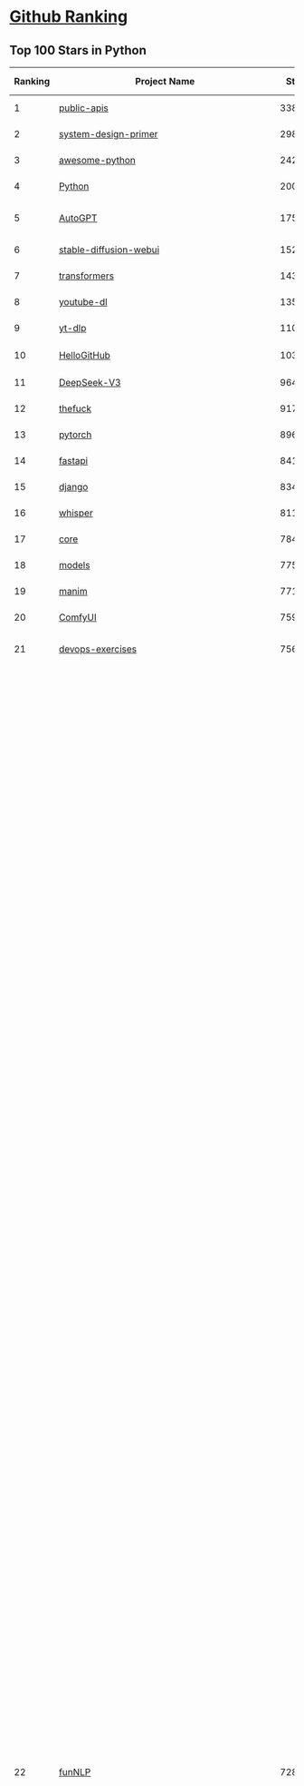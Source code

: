 [Github Ranking](../README.md)
==========

## Top 100 Stars in Python

| Ranking | Project Name | Stars | Forks | Language | Open Issues | Description | Last Commit |
| ------- | ------------ | ----- | ----- | -------- | ----------- | ----------- | ----------- |
| 1 | [public-apis](https://github.com/public-apis/public-apis) | 338594 | 35725 | Python | 7 | A collective list of free APIs | 2024-10-31T19:50:02Z |
| 2 | [system-design-primer](https://github.com/donnemartin/system-design-primer) | 298196 | 49528 | Python | 238 | Learn how to design large-scale systems. Prep for the system design interview.  Includes Anki flashcards. | 2024-12-02T01:10:39Z |
| 3 | [awesome-python](https://github.com/vinta/awesome-python) | 242380 | 25619 | Python | 0 | An opinionated list of awesome Python frameworks, libraries, software and resources. | 2024-08-11T17:10:18Z |
| 4 | [Python](https://github.com/TheAlgorithms/Python) | 200149 | 46688 | Python | 66 | All Algorithms implemented in Python | 2025-04-28T17:56:04Z |
| 5 | [AutoGPT](https://github.com/Significant-Gravitas/AutoGPT) | 175026 | 45668 | Python | 146 | AutoGPT is the vision of accessible AI for everyone, to use and to build on. Our mission is to provide the tools, so that you can focus on what matters. | 2025-05-05T03:41:47Z |
| 6 | [stable-diffusion-webui](https://github.com/AUTOMATIC1111/stable-diffusion-webui) | 152022 | 28274 | Python | 2337 | Stable Diffusion web UI | 2025-05-03T06:17:03Z |
| 7 | [transformers](https://github.com/huggingface/transformers) | 143841 | 28846 | Python | 1058 | 🤗 Transformers: State-of-the-art Machine Learning for Pytorch, TensorFlow, and JAX. | 2025-05-04T20:05:44Z |
| 8 | [youtube-dl](https://github.com/ytdl-org/youtube-dl) | 135484 | 10321 | Python | 3669 | Command-line program to download videos from YouTube.com and other video sites | 2025-05-04T11:53:05Z |
| 9 | [yt-dlp](https://github.com/yt-dlp/yt-dlp) | 110684 | 8691 | Python | 1567 | A feature-rich command-line audio/video downloader | 2025-05-03T20:11:40Z |
| 10 | [HelloGitHub](https://github.com/521xueweihan/HelloGitHub) | 103625 | 9929 | Python | 219 | :octocat: 分享 GitHub 上有趣、入门级的开源项目。Share interesting, entry-level open source projects on GitHub. | 2025-04-29T04:00:46Z |
| 11 | [DeepSeek-V3](https://github.com/deepseek-ai/DeepSeek-V3) | 96426 | 15688 | Python | 68 | None | 2025-04-09T01:50:40Z |
| 12 | [thefuck](https://github.com/nvbn/thefuck) | 91743 | 3685 | Python | 278 | Magnificent app which corrects your previous console command. | 2024-07-19T14:56:13Z |
| 13 | [pytorch](https://github.com/pytorch/pytorch) | 89639 | 24052 | Python | 14941 | Tensors and Dynamic neural networks in Python with strong GPU acceleration | 2025-05-05T03:57:12Z |
| 14 | [fastapi](https://github.com/fastapi/fastapi) | 84125 | 7295 | Python | 51 | FastAPI framework, high performance, easy to learn, fast to code, ready for production | 2025-05-01T14:43:05Z |
| 15 | [django](https://github.com/django/django) | 83425 | 32548 | Python | 0 | The Web framework for perfectionists with deadlines. | 2025-05-04T15:46:30Z |
| 16 | [whisper](https://github.com/openai/whisper) | 81125 | 9749 | Python | 0 | Robust Speech Recognition via Large-Scale Weak Supervision | 2025-01-04T20:56:17Z |
| 17 | [core](https://github.com/home-assistant/core) | 78446 | 33513 | Python | 2591 | :house_with_garden: Open source home automation that puts local control and privacy first. | 2025-05-05T03:40:49Z |
| 18 | [models](https://github.com/tensorflow/models) | 77509 | 45613 | Python | 1072 | Models and examples built with TensorFlow | 2025-05-02T18:56:37Z |
| 19 | [manim](https://github.com/3b1b/manim) | 77174 | 6672 | Python | 442 | Animation engine for explanatory math videos | 2025-03-20T19:00:35Z |
| 20 | [ComfyUI](https://github.com/comfyanonymous/ComfyUI) | 75922 | 8298 | Python | 2200 | The most powerful and modular diffusion model GUI, api and backend with a graph/nodes interface. | 2025-05-05T03:27:23Z |
| 21 | [devops-exercises](https://github.com/bregman-arie/devops-exercises) | 75622 | 16846 | Python | 33 | Linux, Jenkins, AWS, SRE, Prometheus, Docker, Python, Ansible, Git, Kubernetes, Terraform, OpenStack, SQL, NoSQL, Azure, GCP, DNS, Elastic, Network, Virtualization. DevOps Interview Questions | 2025-04-24T19:36:05Z |
| 22 | [funNLP](https://github.com/fighting41love/funNLP) | 72851 | 14834 | Python | 33 | 中英文敏感词、语言检测、中外手机/电话归属地/运营商查询、名字推断性别、手机号抽取、身份证抽取、邮箱抽取、中日文人名库、中文缩写库、拆字词典、词汇情感值、停用词、反动词表、暴恐词表、繁简体转换、英文模拟中文发音、汪峰歌词生成器、职业名称词库、同义词库、反义词库、否定词库、汽车品牌词库、汽车零件词库、连续英文切割、各种中文词向量、公司名字大全、古诗词库、IT词库、财经词库、成语词库、地名词库、历史名人词库、诗词词库、医学词库、饮食词库、法律词库、汽车词库、动物词库、中文聊天语料、中文谣言数据、百度中文问答数据集、句子相似度匹配算法集合、bert资源、文本生成&摘要相关工具、cocoNLP信息抽取工具、国内电话号码正则匹配、清华大学XLORE:中英文跨语言百科知识图谱、清华大学人工智能技术系列报告、自然语言生成、NLU太难了系列、自动对联数据及机器人、用户名黑名单列表、罪名法务名词及分类模型、微信公众号语料、cs224n深度学习自然语言处理课程、中文手写汉字识别、中文自然语言处理 语料/数据集、变量命名神器、分词语料库+代码、任务型对话英文数据集、ASR 语音数据集 + 基于深度学习的中文语音识别系统、笑声检测器、Microsoft多语言数字/单位/如日期时间识别包、中华新华字典数据库及api(包括常用歇后语、成语、词语和汉字)、文档图谱自动生成、SpaCy 中文模型、Common Voice语音识别数据集新版、神经网络关系抽取、基于bert的命名实体识别、关键词(Keyphrase)抽取包pke、基于医疗领域知识图谱的问答系统、基于依存句法与语义角色标注的事件三元组抽取、依存句法分析4万句高质量标注数据、cnocr：用来做中文OCR的Python3包、中文人物关系知识图谱项目、中文nlp竞赛项目及代码汇总、中文字符数据、speech-aligner: 从“人声语音”及其“语言文本”产生音素级别时间对齐标注的工具、AmpliGraph: 知识图谱表示学习(Python)库：知识图谱概念链接预测、Scattertext 文本可视化(python)、语言/知识表示工具：BERT & ERNIE、中文对比英文自然语言处理NLP的区别综述、Synonyms中文近义词工具包、HarvestText领域自适应文本挖掘工具（新词发现-情感分析-实体链接等）、word2word：(Python)方便易用的多语言词-词对集：62种语言/3,564个多语言对、语音识别语料生成工具：从具有音频/字幕的在线视频创建自动语音识别(ASR)语料库、构建医疗实体识别的模型（包含词典和语料标注）、单文档非监督的关键词抽取、Kashgari中使用gpt-2语言模型、开源的金融投资数据提取工具、文本自动摘要库TextTeaser: 仅支持英文、人民日报语料处理工具集、一些关于自然语言的基本模型、基于14W歌曲知识库的问答尝试--功能包括歌词接龙and已知歌词找歌曲以及歌曲歌手歌词三角关系的问答、基于Siamese bilstm模型的相似句子判定模型并提供训练数据集和测试数据集、用Transformer编解码模型实现的根据Hacker News文章标题自动生成评论、用BERT进行序列标记和文本分类的模板代码、LitBank：NLP数据集——支持自然语言处理和计算人文学科任务的100部带标记英文小说语料、百度开源的基准信息抽取系统、虚假新闻数据集、Facebook: LAMA语言模型分析，提供Transformer-XL/BERT/ELMo/GPT预训练语言模型的统一访问接口、CommonsenseQA：面向常识的英文QA挑战、中文知识图谱资料、数据及工具、各大公司内部里大牛分享的技术文档 PDF 或者 PPT、自然语言生成SQL语句（英文）、中文NLP数据增强（EDA）工具、英文NLP数据增强工具 、基于医药知识图谱的智能问答系统、京东商品知识图谱、基于mongodb存储的军事领域知识图谱问答项目、基于远监督的中文关系抽取、语音情感分析、中文ULMFiT-情感分析-文本分类-语料及模型、一个拍照做题程序、世界各国大规模人名库、一个利用有趣中文语料库 qingyun 训练出来的中文聊天机器人、中文聊天机器人seqGAN、省市区镇行政区划数据带拼音标注、教育行业新闻语料库包含自动文摘功能、开放了对话机器人-知识图谱-语义理解-自然语言处理工具及数据、中文知识图谱：基于百度百科中文页面-抽取三元组信息-构建中文知识图谱、masr: 中文语音识别-提供预训练模型-高识别率、Python音频数据增广库、中文全词覆盖BERT及两份阅读理解数据、ConvLab：开源多域端到端对话系统平台、中文自然语言处理数据集、基于最新版本rasa搭建的对话系统、基于TensorFlow和BERT的管道式实体及关系抽取、一个小型的证券知识图谱/知识库、复盘所有NLP比赛的TOP方案、OpenCLaP：多领域开源中文预训练语言模型仓库、UER：基于不同语料+编码器+目标任务的中文预训练模型仓库、中文自然语言处理向量合集、基于金融-司法领域(兼有闲聊性质)的聊天机器人、g2pC：基于上下文的汉语读音自动标记模块、Zincbase 知识图谱构建工具包、诗歌质量评价/细粒度情感诗歌语料库、快速转化「中文数字」和「阿拉伯数字」、百度知道问答语料库、基于知识图谱的问答系统、jieba_fast 加速版的jieba、正则表达式教程、中文阅读理解数据集、基于BERT等最新语言模型的抽取式摘要提取、Python利用深度学习进行文本摘要的综合指南、知识图谱深度学习相关资料整理、维基大规模平行文本语料、StanfordNLP 0.2.0：纯Python版自然语言处理包、NeuralNLP-NeuralClassifier：腾讯开源深度学习文本分类工具、端到端的封闭域对话系统、中文命名实体识别：NeuroNER vs. BertNER、新闻事件线索抽取、2019年百度的三元组抽取比赛：“科学空间队”源码、基于依存句法的开放域文本知识三元组抽取和知识库构建、中文的GPT2训练代码、ML-NLP - 机器学习(Machine Learning)NLP面试中常考到的知识点和代码实现、nlp4han:中文自然语言处理工具集(断句/分词/词性标注/组块/句法分析/语义分析/NER/N元语法/HMM/代词消解/情感分析/拼写检查、XLM：Facebook的跨语言预训练语言模型、用基于BERT的微调和特征提取方法来进行知识图谱百度百科人物词条属性抽取、中文自然语言处理相关的开放任务-数据集-当前最佳结果、CoupletAI - 基于CNN+Bi-LSTM+Attention 的自动对对联系统、抽象知识图谱、MiningZhiDaoQACorpus - 580万百度知道问答数据挖掘项目、brat rapid annotation tool: 序列标注工具、大规模中文知识图谱数据：1.4亿实体、数据增强在机器翻译及其他nlp任务中的应用及效果、allennlp阅读理解:支持多种数据和模型、PDF表格数据提取工具 、 Graphbrain：AI开源软件库和科研工具，目的是促进自动意义提取和文本理解以及知识的探索和推断、简历自动筛选系统、基于命名实体识别的简历自动摘要、中文语言理解测评基准，包括代表性的数据集&基准模型&语料库&排行榜、树洞 OCR 文字识别 、从包含表格的扫描图片中识别表格和文字、语声迁移、Python口语自然语言处理工具集(英文)、 similarity：相似度计算工具包，java编写、海量中文预训练ALBERT模型 、Transformers 2.0 、基于大规模音频数据集Audioset的音频增强 、Poplar：网页版自然语言标注工具、图片文字去除，可用于漫画翻译 、186种语言的数字叫法库、Amazon发布基于知识的人-人开放领域对话数据集 、中文文本纠错模块代码、繁简体转换 、 Python实现的多种文本可读性评价指标、类似于人名/地名/组织机构名的命名体识别数据集 、东南大学《知识图谱》研究生课程(资料)、. 英文拼写检查库 、 wwsearch是企业微信后台自研的全文检索引擎、CHAMELEON：深度学习新闻推荐系统元架构 、 8篇论文梳理BERT相关模型进展与反思、DocSearch：免费文档搜索引擎、 LIDA：轻量交互式对话标注工具 、aili - the fastest in-memory index in the East 东半球最快并发索引 、知识图谱车音工作项目、自然语言生成资源大全 、中日韩分词库mecab的Python接口库、中文文本摘要/关键词提取、汉字字符特征提取器 (featurizer)，提取汉字的特征（发音特征、字形特征）用做深度学习的特征、中文生成任务基准测评 、中文缩写数据集、中文任务基准测评 - 代表性的数据集-基准(预训练)模型-语料库-baseline-工具包-排行榜、PySS3：面向可解释AI的SS3文本分类器机器可视化工具 、中文NLP数据集列表、COPE - 格律诗编辑程序、doccano：基于网页的开源协同多语言文本标注工具 、PreNLP：自然语言预处理库、简单的简历解析器，用来从简历中提取关键信息、用于中文闲聊的GPT2模型：GPT2-chitchat、基于检索聊天机器人多轮响应选择相关资源列表(Leaderboards、Datasets、Papers)、(Colab)抽象文本摘要实现集锦(教程 、词语拼音数据、高效模糊搜索工具、NLP数据增广资源集、微软对话机器人框架 、 GitHub Typo Corpus：大规模GitHub多语言拼写错误/语法错误数据集、TextCluster：短文本聚类预处理模块 Short text cluster、面向语音识别的中文文本规范化、BLINK：最先进的实体链接库、BertPunc：基于BERT的最先进标点修复模型、Tokenizer：快速、可定制的文本词条化库、中文语言理解测评基准，包括代表性的数据集、基准(预训练)模型、语料库、排行榜、spaCy 医学文本挖掘与信息提取 、 NLP任务示例项目代码集、 python拼写检查库、chatbot-list - 行业内关于智能客服、聊天机器人的应用和架构、算法分享和介绍、语音质量评价指标(MOSNet, BSSEval, STOI, PESQ, SRMR)、 用138GB语料训练的法文RoBERTa预训练语言模型 、BERT-NER-Pytorch：三种不同模式的BERT中文NER实验、无道词典 - 有道词典的命令行版本，支持英汉互查和在线查询、2019年NLP亮点回顾、 Chinese medical dialogue data 中文医疗对话数据集 、最好的汉字数字(中文数字)-阿拉伯数字转换工具、 基于百科知识库的中文词语多词义/义项获取与特定句子词语语义消歧、awesome-nlp-sentiment-analysis - 情感分析、情绪原因识别、评价对象和评价词抽取、LineFlow：面向所有深度学习框架的NLP数据高效加载器、中文医学NLP公开资源整理 、MedQuAD：(英文)医学问答数据集、将自然语言数字串解析转换为整数和浮点数、Transfer Learning in Natural Language Processing (NLP) 、面向语音识别的中文/英文发音辞典、Tokenizers：注重性能与多功能性的最先进分词器、CLUENER 细粒度命名实体识别 Fine Grained Named Entity Recognition、 基于BERT的中文命名实体识别、中文谣言数据库、NLP数据集/基准任务大列表、nlp相关的一些论文及代码, 包括主题模型、词向量(Word Embedding)、命名实体识别(NER)、文本分类(Text Classificatin)、文本生成(Text Generation)、文本相似性(Text Similarity)计算等，涉及到各种与nlp相关的算法，基于keras和tensorflow 、Python文本挖掘/NLP实战示例、 Blackstone：面向非结构化法律文本的spaCy pipeline和NLP模型通过同义词替换实现文本“变脸” 、中文 预训练 ELECTREA 模型: 基于对抗学习 pretrain Chinese Model 、albert-chinese-ner - 用预训练语言模型ALBERT做中文NER 、基于GPT2的特定主题文本生成/文本增广、开源预训练语言模型合集、多语言句向量包、编码、标记和实现：一种可控高效的文本生成方法、 英文脏话大列表 、attnvis：GPT2、BERT等transformer语言模型注意力交互可视化、CoVoST：Facebook发布的多语种语音-文本翻译语料库，包括11种语言(法语、德语、荷兰语、俄语、西班牙语、意大利语、土耳其语、波斯语、瑞典语、蒙古语和中文)的语音、文字转录及英文译文、Jiagu自然语言处理工具 - 以BiLSTM等模型为基础，提供知识图谱关系抽取 中文分词 词性标注 命名实体识别 情感分析 新词发现 关键词 文本摘要 文本聚类等功能、用unet实现对文档表格的自动检测，表格重建、NLP事件提取文献资源列表 、 金融领域自然语言处理研究资源大列表、CLUEDatasetSearch - 中英文NLP数据集：搜索所有中文NLP数据集，附常用英文NLP数据集 、medical_NER - 中文医学知识图谱命名实体识别 、(哈佛)讲因果推理的免费书、知识图谱相关学习资料/数据集/工具资源大列表、Forte：灵活强大的自然语言处理pipeline工具集 、Python字符串相似性算法库、PyLaia：面向手写文档分析的深度学习工具包、TextFooler：针对文本分类/推理的对抗文本生成模块、Haystack：灵活、强大的可扩展问答(QA)框架、中文关键短语抽取工具 | 2024-05-10T07:38:24Z |
| 23 | [screenshot-to-code](https://github.com/abi/screenshot-to-code) | 69821 | 8620 | Python | 100 | Drop in a screenshot and convert it to clean code (HTML/Tailwind/React/Vue) | 2025-04-23T18:40:55Z |
| 24 | [flask](https://github.com/pallets/flask) | 69464 | 16380 | Python | 2 | The Python micro framework for building web applications. | 2025-03-30T20:17:35Z |
| 25 | [d2l-zh](https://github.com/d2l-ai/d2l-zh) | 68980 | 11602 | Python | 0 | 《动手学深度学习》：面向中文读者、能运行、可讨论。中英文版被70多个国家的500多所大学用于教学。 | 2024-07-30T09:32:19Z |
| 26 | [gpt_academic](https://github.com/binary-husky/gpt_academic) | 68344 | 8339 | Python | 252 | 为GPT/GLM等LLM大语言模型提供实用化交互接口，特别优化论文阅读/润色/写作体验，模块化设计，支持自定义快捷按钮&函数插件，支持Python和C++等项目剖析&自译解功能，PDF/LaTex论文翻译&总结功能，支持并行问询多种LLM模型，支持chatglm3等本地模型。接入通义千问, deepseekcoder, 讯飞星火, 文心一言, llama2, rwkv, claude2, moss等。 | 2025-04-29T03:10:49Z |
| 27 | [awesome-machine-learning](https://github.com/josephmisiti/awesome-machine-learning) | 67882 | 14887 | Python | 0 | A curated list of awesome Machine Learning frameworks, libraries and software. | 2025-04-12T20:31:11Z |
| 28 | [cpython](https://github.com/python/cpython) | 66742 | 31783 | Python | 7231 | The Python programming language | 2025-05-05T04:02:16Z |
| 29 | [PayloadsAllTheThings](https://github.com/swisskyrepo/PayloadsAllTheThings) | 65147 | 15304 | Python | 0 | A list of useful payloads and bypass for Web Application Security and Pentest/CTF | 2025-04-09T09:16:20Z |
| 30 | [ansible](https://github.com/ansible/ansible) | 64901 | 24018 | Python | 555 | Ansible is a radically simple IT automation platform that makes your applications and systems easier to deploy and maintain. Automate everything from code deployment to network configuration to cloud management, in a language that approaches plain English, using SSH, with no agents to install on remote systems. https://docs.ansible.com. | 2025-04-30T21:16:59Z |
| 31 | [sherlock](https://github.com/sherlock-project/sherlock) | 64194 | 7438 | Python | 92 | Hunt down social media accounts by username across social networks | 2025-04-23T07:48:52Z |
| 32 | [gpt4free](https://github.com/xtekky/gpt4free) | 64166 | 13629 | Python | 25 | The official gpt4free repository \| various collection of powerful language models \| o4, o3 and deepseek r1, gpt-4.1, gemini 2.5 | 2025-05-02T15:12:17Z |
| 33 | [keras](https://github.com/keras-team/keras) | 62948 | 19576 | Python | 258 | Deep Learning for humans | 2025-05-04T05:09:41Z |
| 34 | [scikit-learn](https://github.com/scikit-learn/scikit-learn) | 61936 | 25786 | Python | 1586 | scikit-learn: machine learning in Python | 2025-05-04T23:57:41Z |
| 35 | [new-pac](https://github.com/Alvin9999/new-pac) | 61162 | 9921 | Python | 425 | 翻墙-科学上网、自由上网、免费科学上网、免费翻墙、fanqiang、油管youtube/视频下载、软件、VPN、一键翻墙浏览器，vps一键搭建翻墙服务器脚本/教程，免费shadowsocks/ss/ssr/v2ray/goflyway账号/节点，翻墙梯子，电脑、手机、iOS、安卓、windows、Mac、Linux、路由器翻墙、科学上网、youtube视频下载、youtube油管镜像/免翻墙网站、美区apple id共享账号、翻墙-科学上网-梯子 | 2025-05-05T03:56:54Z |
| 36 | [Deep-Live-Cam](https://github.com/hacksider/Deep-Live-Cam) | 61101 | 8554 | Python | 48 | real time face swap and one-click video deepfake with only a single image | 2025-05-05T00:30:44Z |
| 37 | [annotated_deep_learning_paper_implementations](https://github.com/labmlai/annotated_deep_learning_paper_implementations) | 60450 | 6102 | Python | 30 | 🧑‍🏫 60+ Implementations/tutorials of deep learning papers with side-by-side notes 📝; including transformers (original, xl, switch, feedback, vit, ...), optimizers (adam, adabelief, sophia, ...), gans(cyclegan, stylegan2, ...), 🎮 reinforcement learning (ppo, dqn), capsnet, distillation, ... 🧠 | 2024-08-24T09:18:59Z |
| 38 | [open-interpreter](https://github.com/OpenInterpreter/open-interpreter) | 59274 | 5048 | Python | 216 | A natural language interface for computers | 2025-04-23T07:18:30Z |
| 39 | [browser-use](https://github.com/browser-use/browser-use) | 58983 | 6404 | Python | 370 | Make websites accessible for AI agents | 2025-05-05T03:30:25Z |
| 40 | [localstack](https://github.com/localstack/localstack) | 58808 | 4144 | Python | 252 | 💻 A fully functional local AWS cloud stack. Develop and test your cloud & Serverless apps offline | 2025-05-03T22:21:03Z |
| 41 | [langflow](https://github.com/langflow-ai/langflow) | 58631 | 6235 | Python | 418 | Langflow is a powerful tool for building and deploying AI-powered agents and workflows. | 2025-05-05T00:46:51Z |
| 42 | [llama](https://github.com/meta-llama/llama) | 58185 | 9760 | Python | 430 | Inference code for Llama models | 2025-01-26T21:42:26Z |
| 43 | [markitdown](https://github.com/microsoft/markitdown) | 55993 | 2840 | Python | 191 | Python tool for converting files and office documents to Markdown. | 2025-04-13T16:31:40Z |
| 44 | [private-gpt](https://github.com/zylon-ai/private-gpt) | 55739 | 7470 | Python | 245 | Interact with your documents using the power of GPT, 100% privately, no data leaks | 2024-11-13T19:30:32Z |
| 45 | [you-get](https://github.com/soimort/you-get) | 55537 | 9750 | Python | 0 | :arrow_double_down: Dumb downloader that scrapes the web | 2025-04-27T15:33:25Z |
| 46 | [MetaGPT](https://github.com/FoundationAgents/MetaGPT) | 55277 | 6581 | Python | 60 | 🌟 The Multi-Agent Framework: First AI Software Company, Towards Natural Language Programming | 2025-03-31T07:17:13Z |
| 47 | [scrapy](https://github.com/scrapy/scrapy) | 55081 | 10777 | Python | 441 | Scrapy, a fast high-level web crawling & scraping framework for Python. | 2025-05-02T08:37:29Z |
| 48 | [face_recognition](https://github.com/ageitgey/face_recognition) | 54684 | 13600 | Python | 769 | The world's simplest facial recognition api for Python and the command line | 2024-08-21T06:22:36Z |
| 49 | [Real-Time-Voice-Cloning](https://github.com/CorentinJ/Real-Time-Voice-Cloning) | 54137 | 8958 | Python | 200 | Clone a voice in 5 seconds to generate arbitrary speech in real-time | 2024-08-14T19:54:03Z |
| 50 | [gpt-engineer](https://github.com/AntonOsika/gpt-engineer) | 54066 | 7091 | Python | 23 | CLI platform to experiment with codegen. Precursor to: https://lovable.dev | 2024-11-17T22:47:32Z |
| 51 | [faceswap](https://github.com/deepfakes/faceswap) | 53805 | 13381 | Python | 31 | Deepfakes Software For All | 2025-02-26T17:55:37Z |
| 52 | [OpenHands](https://github.com/All-Hands-AI/OpenHands) | 53804 | 6038 | Python | 189 | 🙌 OpenHands: Code Less, Make More | 2025-05-05T04:04:46Z |
| 53 | [yolov5](https://github.com/ultralytics/yolov5) | 53667 | 16869 | Python | 228 | YOLOv5 🚀 in PyTorch > ONNX > CoreML > TFLite | 2025-04-30T10:30:56Z |
| 54 | [openpilot](https://github.com/commaai/openpilot) | 53333 | 9686 | Python | 138 | openpilot is an operating system for robotics. Currently, it upgrades the driver assistance system on 300+ supported cars. | 2025-05-05T03:25:09Z |
| 55 | [requests](https://github.com/psf/requests) | 52813 | 9444 | Python | 192 | A simple, yet elegant, HTTP library. | 2025-05-03T16:39:14Z |
| 56 | [hackingtool](https://github.com/Z4nzu/hackingtool) | 52335 | 5636 | Python | 48 | ALL IN ONE Hacking Tool For Hackers | 2025-03-03T15:17:19Z |
| 57 | [rich](https://github.com/Textualize/rich) | 51914 | 1828 | Python | 204 | Rich is a Python library for rich text and beautiful formatting in the terminal. | 2025-05-02T16:24:47Z |
| 58 | [grok-1](https://github.com/xai-org/grok-1) | 50243 | 8351 | Python | 0 | Grok open release | 2024-08-30T04:17:25Z |
| 59 | [PaddleOCR](https://github.com/PaddlePaddle/PaddleOCR) | 48849 | 8173 | Python | 53 | Awesome multilingual OCR toolkits based on PaddlePaddle (practical ultra lightweight OCR system, support 80+ languages recognition, provide data annotation and synthesis tools, support training and deployment among server, mobile, embedded and IoT devices) | 2025-05-04T08:00:31Z |
| 60 | [LLaMA-Factory](https://github.com/hiyouga/LLaMA-Factory) | 48228 | 5877 | Python | 427 | Unified Efficient Fine-Tuning of 100+ LLMs & VLMs (ACL 2024) | 2025-05-03T08:36:52Z |
| 61 | [professional-programming](https://github.com/charlax/professional-programming) | 47586 | 3779 | Python | 0 | A collection of learning resources for curious software engineers | 2025-04-07T02:06:40Z |
| 62 | [big-list-of-naughty-strings](https://github.com/minimaxir/big-list-of-naughty-strings) | 47126 | 2157 | Python | 69 | The Big List of Naughty Strings is a list of strings which have a high probability of causing issues when used as user-input data. | 2024-04-18T03:26:59Z |
| 63 | [vllm](https://github.com/vllm-project/vllm) | 46530 | 7231 | Python | 1778 | A high-throughput and memory-efficient inference and serving engine for LLMs | 2025-05-05T02:23:19Z |
| 64 | [30-Days-Of-Python](https://github.com/Asabeneh/30-Days-Of-Python) | 46119 | 8795 | Python | 53 | 30 days of Python programming challenge is a step-by-step guide to learn the Python programming language in 30 days. This challenge may take more than100 days, follow your own pace.  These videos may help too: https://www.youtube.com/channel/UC7PNRuno1rzYPb1xLa4yktw | 2025-03-19T15:23:18Z |
| 65 | [GPT-SoVITS](https://github.com/RVC-Boss/GPT-SoVITS) | 45849 | 5051 | Python | 785 | 1 min voice data can also be used to train a good TTS model! (few shot voice cloning) | 2025-04-25T16:42:06Z |
| 66 | [pandas](https://github.com/pandas-dev/pandas) | 45321 | 18472 | Python | 3629 | Flexible and powerful data analysis / manipulation library for Python, providing labeled data structures similar to R data.frame objects, statistical functions, and much more | 2025-05-03T20:00:53Z |
| 67 | [OpenManus](https://github.com/FoundationAgents/OpenManus) | 45114 | 7776 | Python | 451 | No fortress, purely open ground.  OpenManus is Coming. | 2025-04-28T11:32:30Z |
| 68 | [Fooocus](https://github.com/lllyasviel/Fooocus) | 44635 | 6918 | Python | 210 | Focus on prompting and generating | 2025-01-24T10:55:35Z |
| 69 | [autogen](https://github.com/microsoft/autogen) | 44033 | 6644 | Python | 493 | A programming framework for agentic AI 🤖 PyPi: autogen-agentchat Discord: https://aka.ms/autogen-discord Office Hour: https://aka.ms/autogen-officehour | 2025-05-02T22:57:07Z |
| 70 | [text-generation-webui](https://github.com/oobabooga/text-generation-webui) | 43451 | 5600 | Python | 2527 | A Gradio web UI for Large Language Models with support for multiple inference backends. | 2025-05-05T03:37:55Z |
| 71 | [odoo](https://github.com/odoo/odoo) | 42735 | 27597 | Python | 3139 | Odoo. Open Source Apps To Grow Your Business. | 2025-05-04T21:43:46Z |
| 72 | [crawl4ai](https://github.com/unclecode/crawl4ai) | 42216 | 3864 | Python | 125 | 🚀🤖 Crawl4AI: Open-source LLM Friendly Web Crawler & Scraper. Don't be shy, join here: https://discord.gg/jP8KfhDhyN | 2025-05-02T13:15:32Z |
| 73 | [llama_index](https://github.com/run-llama/llama_index) | 41403 | 5893 | Python | 341 | LlamaIndex is the leading framework for building LLM-powered agents over your data. | 2025-05-05T01:15:06Z |
| 74 | [python-patterns](https://github.com/faif/python-patterns) | 41332 | 6986 | Python | 11 | A collection of design patterns/idioms in Python | 2025-05-02T21:54:29Z |
| 75 | [OpenBB](https://github.com/OpenBB-finance/OpenBB) | 41226 | 3679 | Python | 38 | Investment Research for Everyone, Everywhere. | 2025-05-04T22:03:04Z |
| 76 | [ChatGLM-6B](https://github.com/THUDM/ChatGLM-6B) | 41039 | 5224 | Python | 556 | ChatGLM-6B: An Open Bilingual Dialogue Language Model \| 开源双语对话语言模型 | 2024-06-27T04:05:25Z |
| 77 | [nanoGPT](https://github.com/karpathy/nanoGPT) | 41015 | 6801 | Python | 223 | The simplest, fastest repository for training/finetuning medium-sized GPTs. | 2024-12-09T23:53:04Z |
| 78 | [stablediffusion](https://github.com/Stability-AI/stablediffusion) | 40901 | 5222 | Python | 248 | High-Resolution Image Synthesis with Latent Diffusion Models | 2024-10-10T21:28:57Z |
| 79 | [ColossalAI](https://github.com/hpcaitech/ColossalAI) | 40846 | 4498 | Python | 427 | Making large AI models cheaper, faster and more accessible | 2025-05-04T08:42:56Z |
| 80 | [diagrams](https://github.com/mingrammer/diagrams) | 40750 | 2615 | Python | 309 | :art: Diagram as Code for prototyping cloud system architectures | 2025-04-23T02:15:27Z |
| 81 | [sentry](https://github.com/getsentry/sentry) | 40748 | 4334 | Python | 2150 | Developer-first error tracking and performance monitoring | 2025-05-05T02:45:21Z |
| 82 | [ailearning](https://github.com/apachecn/ailearning) | 40697 | 11545 | Python | 2 | AiLearning：数据分析+机器学习实战+线性代数+PyTorch+NLTK+TF2 | 2024-11-12T16:21:55Z |
| 83 | [black](https://github.com/psf/black) | 40189 | 2573 | Python | 336 | The uncompromising Python code formatter | 2025-04-28T06:39:30Z |
| 84 | [ultralytics](https://github.com/ultralytics/ultralytics) | 40180 | 7790 | Python | 675 | Ultralytics YOLO11 🚀 | 2025-05-04T19:31:42Z |
| 85 | [airflow](https://github.com/apache/airflow) | 39925 | 14970 | Python | 1105 | Apache Airflow - A platform to programmatically author, schedule, and monitor workflows | 2025-05-04T21:58:58Z |
| 86 | [TTS](https://github.com/coqui-ai/TTS) | 39789 | 5063 | Python | 14 | 🐸💬 - a deep learning toolkit for Text-to-Speech, battle-tested in research and production | 2024-08-16T12:07:14Z |
| 87 | [cheat.sh](https://github.com/chubin/cheat.sh) | 39317 | 1813 | Python | 121 | the only cheat sheet you need | 2025-02-01T13:32:00Z |
| 88 | [streamlit](https://github.com/streamlit/streamlit) | 39185 | 3432 | Python | 1067 | Streamlit — A faster way to build and share data apps. | 2025-05-04T10:40:50Z |
| 89 | [bert](https://github.com/google-research/bert) | 39089 | 9674 | Python | 791 | TensorFlow code and pre-trained models for BERT | 2024-07-23T23:39:41Z |
| 90 | [mitmproxy](https://github.com/mitmproxy/mitmproxy) | 38973 | 4173 | Python | 322 | An interactive TLS-capable intercepting HTTP proxy for penetration testers and software developers. | 2025-05-04T12:14:33Z |
| 91 | [Deep-Learning-Papers-Reading-Roadmap](https://github.com/floodsung/Deep-Learning-Papers-Reading-Roadmap) | 38970 | 7351 | Python | 51 | Deep Learning papers reading roadmap for anyone who are eager to learn this amazing tech! | 2022-11-27T13:18:32Z |
| 92 | [freqtrade](https://github.com/freqtrade/freqtrade) | 38820 | 7658 | Python | 32 | Free, open source crypto trading bot | 2025-05-05T03:57:56Z |
| 93 | [FastChat](https://github.com/lm-sys/FastChat) | 38508 | 4700 | Python | 821 | An open platform for training, serving, and evaluating large language models. Release repo for Vicuna and Chatbot Arena. | 2025-04-12T18:17:12Z |
| 94 | [DeepSpeed](https://github.com/deepspeedai/DeepSpeed) | 38201 | 4353 | Python | 1049 | DeepSpeed is a deep learning optimization library that makes distributed training and inference easy, efficient, and effective. | 2025-05-02T19:49:59Z |
| 95 | [unsloth](https://github.com/unslothai/unsloth) | 38041 | 2980 | Python | 969 | Finetune Qwen3, Llama 4, TTS, DeepSeek-R1 & Gemma 3 LLMs 2x faster with 70% less memory! 🦥 | 2025-05-05T01:06:41Z |
| 96 | [gradio](https://github.com/gradio-app/gradio) | 37838 | 2878 | Python | 449 | Build and share delightful machine learning apps, all in Python. 🌟 Star to support our work! | 2025-05-04T14:38:47Z |
| 97 | [quivr](https://github.com/QuivrHQ/quivr) | 37783 | 3632 | Python | 6 | Opiniated RAG for integrating GenAI in your apps 🧠   Focus on your product rather than the RAG. Easy integration in existing products with customisation!  Any LLM: GPT4, Groq, Llama. Any Vectorstore: PGVector, Faiss. Any Files. Anyway you want.  | 2025-05-01T21:32:58Z |
| 98 | [Open-Assistant](https://github.com/LAION-AI/Open-Assistant) | 37339 | 3270 | Python | 227 | OpenAssistant is a chat-based assistant that understands tasks, can interact with third-party systems, and retrieve information dynamically to do so. | 2024-08-17T01:55:35Z |
| 99 | [python-cheatsheet](https://github.com/gto76/python-cheatsheet) | 37148 | 6606 | Python | 5 | Comprehensive Python Cheatsheet | 2025-05-03T15:36:49Z |
| 100 | [interview_internal_reference](https://github.com/0voice/interview_internal_reference) | 36895 | 9465 | Python | 29 | 2023年最新总结，阿里，腾讯，百度，美团，头条等技术面试题目，以及答案，专家出题人分析汇总。 | 2024-05-20T12:04:02Z |

